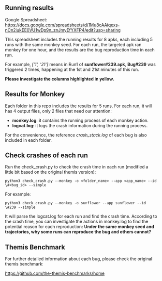 ## Running results

Google Spreadsheet: https://docs.google.com/spreadsheets/d/1Mu8cAAiqexs-nCn2iukEE0VU1wDp9n_znJmyEfYXFP4/edit?usp=sharing

This spreadsheet includes the running results for 8 apks, each including 5 runs with the same monkey seed. For each run, the targeted apk ran monkey for one hour, and the results are the bug reproduction time in each run. 

For example, _['1', '21']_ means in Run1 of __sunflower#239.apk__, __Bug#239__ was triggered 2 times, happening at the 1st and 21st minutes of this run. 

__Please investigate the columns highlighted in yellow.__

## Results for Monkey

Each folder in this repo includes the results for 5 runs. For each run, it will has 4 output files, only 2 files that need our attention:

* __monkey.log__: it contains the running process of each monkey action.
* __logcat.log__: it logs the crash information during the running process.

For the convenience, the reference _crash_stack.log_ of each bug is also included in each folder.

## Check crashes of each run

Run the check_crash.py to check the crash time in each run (modified a little bit based on the original themis version):

`python3 check_crash.py --monkey -o <folder_name> --app <app_name> --id \#<bug_id> --simple`

For example:

`python3 check_crash.py --monkey -o sunflower --app sunflower --id \#239 --simple`

It will parse the logcat.log for each run and find the crash time. According to the crash time, you can investigate the actions in monkey.log to find the potential reason for each reproduction: __Under the same monkey seed and trajectories, why some runs can reproduce the bug and others cannot?__

## Themis Benchmark
For further detailed information about each bug, please check the original themis benchmark: 

https://github.com/the-themis-benchmarks/home
